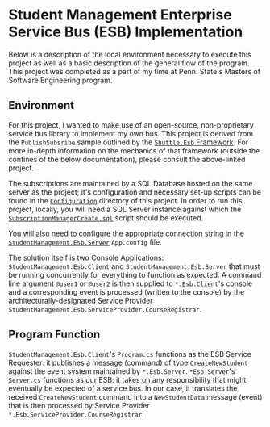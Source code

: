 # Student Management Enterprise Service Bus (ESB) Implementation

Below is a description of the local environment necessary to execute this project as well as a basic description of the 
general flow of the program. This project was completed as a part of my time at Penn. State's Masters of Software Engineering
program.

## Environment

For this project, I wanted to make use of an open-source, non-proprietary service bus library to implement my own
bus. This project is derived from the `PublishSubsribe` sample outlined by the [`Shuttle.Esb` Framework](https://github.com/Shuttle/Shuttle.Esb.Samples/tree/master/Shuttle.PublishSubscribe). For
more in-depth information on the mechanics of that framework (outside the confines of the below documentation), please consult the above-linked project.

The subscriptions are maintained by a SQL Database hosted on the same server as the project; it's configuration and
necessary set-up scripts can be found in the [`Configuration`](./Configuration) directory of this project. In order to run this project, locally, 
you will need a SQL Server instance against which the [`SubscriptionManagerCreate.sql`](./Configuration/SubscriptionManagerCreate.sql) script should
be executed. 

You will also need to configure the appropriate connection string in the [`StudentManagement.Esb.Server`](./StudentManagement.Esb.Server) `App.config`
file.

The solution itself is two Console Applications: `StudentManagement.Esb.Client` and `StudentManagement.Esb.Server` that must be running concurrently
for everything to function as expected. A command line argument `@user1` or `@user2` is then supplied to `*.Esb.Client`'s console and a corresponding
event is processed (written to the console) by the architecturally-designated Service Provider `StudentManagement.Esb.ServiceProvider.CourseRegistrar`.

## Program Function

`StudentManagement.Esb.Client`'s `Program.cs` functions as the ESB Service Requester: it publishes a message (command) of type `CreateNewStudent`
against the event system maintained by `*.Esb.Server`. `*Esb.Server`'s `Server.cs` functions as our ESB: it takes on any responsibility that
might eventually be expected of a service bus. In our case, it translates the received `CreateNewStudent` command into a `NewStudentData` message
(event) that is then processed by Service Provider `*.Esb.ServiceProvider.CourseRegistrar`.

